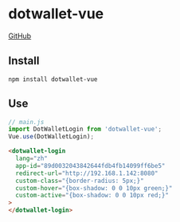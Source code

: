 # dotwallet-vue

[GitHub](https://github.com/Jewcub/dotwallet-vue)

## Install

```
npm install dotwallet-vue
```

## Use

```js
// main.js
import DotWalletLogin from 'dotwallet-vue';
Vue.use(DotWalletLogin);
```

```html
<dotwallet-login
  lang="zh"
  app-id="89d0032043842644fdb4fb14099ff6be5"
  redirect-url="http://192.168.1.142:8080"
  custom-class="{border-radius: 5px;}"
  custom-hover="{box-shadow: 0 0 10px green;}"
  custom-active="{box-shadow: 0 0 10px red;}"
>
</dotwallet-login>
```
